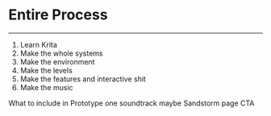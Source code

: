 # Entire Process
---
1. Learn Krita
2. Make the whole systems
2. Make the environment
3. Make the levels
4. Make the features and interactive shit
5. Make the music

What to include in Prototype
one soundtrack maybe
Sandstorm page
CTA
